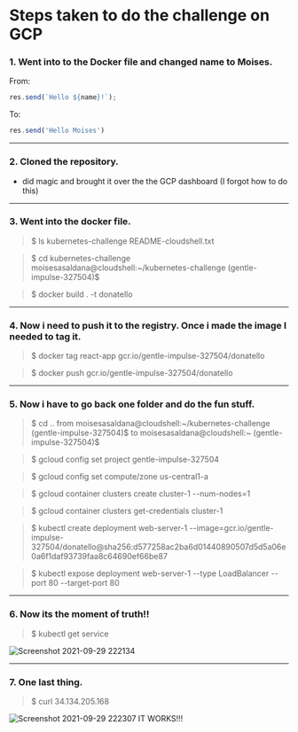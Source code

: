 # Steps taken to do the challenge on GCP
### 1. Went into to the Docker file and changed name to Moises.

From:
```javascript
res.send(`Hello ${name}!`);
```

To: 
```javascript
res.send('Hello Moises')
```
---
### 2. Cloned the repository.
* did magic and brought it over the the GCP dashboard (I forgot how to do this) 
---
### 3. Went into the docker file.
> $ ls 
kubernetes-challenge  README-cloudshell.txt

> $ cd kubernetes-challenge
moisesasaldana@cloudshell:~/kubernetes-challenge (gentle-impulse-327504)$

> $ docker build . -t donatello
---
 
### 4. Now i need to push it to the registry. Once i made the image I needed to tag it. 
> $ docker tag react-app gcr.io/gentle-impulse-327504/donatello

> $ docker push gcr.io/gentle-impulse-327504/donatello
---
### 5. Now i have to go back one folder and do the fun stuff. 
> $ cd .. 
from  moisesasaldana@cloudshell:~/kubernetes-challenge (gentle-impulse-327504)$
to   moisesasaldana@cloudshell:~ (gentle-impulse-327504)$

> $ gcloud config set project gentle-impulse-327504

> $ gcloud config set compute/zone us-central1-a

> $ gcloud container clusters create cluster-1 --num-nodes=1

> $ gcloud container clusters get-credentials cluster-1

> $ kubectl create deployment web-server-1 --image=gcr.io/gentle-impulse-327504/donatello@sha256:d577258ac2ba6d01440890507d5d5a06e0a6f1daf93739faa8c64690ef66be87

> $ kubectl expose deployment web-server-1 --type LoadBalancer --port 80 --target-port 80
---
### 6. Now its the moment of truth!!
> $ kubectl get service

![Screenshot 2021-09-29 222134](https://user-images.githubusercontent.com/90883758/135574708-4c4f313a-7961-4d90-87fc-63f7c4659bc6.jpg)


---
### 7. One last thing.
> $ curl 34.134.205.168

![Screenshot 2021-09-29 222307](https://user-images.githubusercontent.com/90883758/135574687-8cfc9f3e-de91-45fa-8a3d-5cc185e261de.jpg)
IT WORKS!!!



